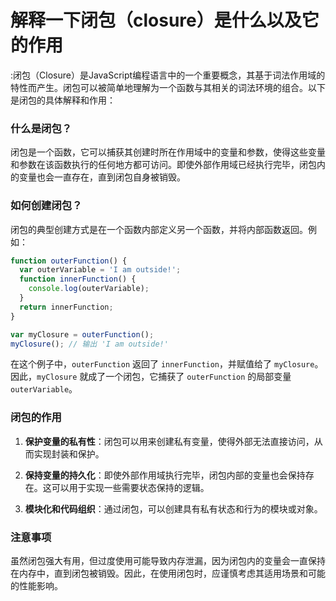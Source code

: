 # 解释一下闭包（closure）是什么以及它的作用

:闭包（Closure）是JavaScript编程语言中的一个重要概念，其基于词法作用域的特性而产生。闭包可以被简单地理解为一个函数与其相关的词法环境的组合。以下是闭包的具体解释和作用：

### 什么是闭包？

闭包是一个函数，它可以捕获其创建时所在作用域中的变量和参数，使得这些变量和参数在该函数执行的任何地方都可访问。即使外部作用域已经执行完毕，闭包内的变量也会一直存在，直到闭包自身被销毁。

### 如何创建闭包？

闭包的典型创建方式是在一个函数内部定义另一个函数，并将内部函数返回。例如：

```javascript
function outerFunction() {
  var outerVariable = 'I am outside!';
  function innerFunction() {
    console.log(outerVariable);
  }
  return innerFunction;
}

var myClosure = outerFunction();
myClosure(); // 输出 'I am outside!'
```

在这个例子中，`outerFunction` 返回了 `innerFunction`，并赋值给了 `myClosure`。因此，`myClosure` 就成了一个闭包，它捕获了 `outerFunction` 的局部变量 `outerVariable`。

### 闭包的作用

1. **保护变量的私有性**：闭包可以用来创建私有变量，使得外部无法直接访问，从而实现封装和保护。

2. **保持变量的持久化**：即使外部作用域执行完毕，闭包内部的变量也会保持存在。这可以用于实现一些需要状态保持的逻辑。

3. **模块化和代码组织**：通过闭包，可以创建具有私有状态和行为的模块或对象。

### 注意事项

虽然闭包强大有用，但过度使用可能导致内存泄漏，因为闭包内的变量会一直保持在内存中，直到闭包被销毁。因此，在使用闭包时，应谨慎考虑其适用场景和可能的性能影响。

